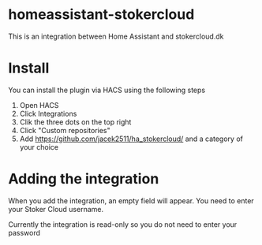 # homeassistant-stokercloud

This is an integration between Home Assistant and stokercloud.dk

# Install

You can install the plugin via HACS using the following steps

1. Open HACS
2. Click Integrations
3. Clik the three dots on the top right
4. Click "Custom repositories"
5. Add https://github.com/jacek2511/ha_stokercloud/ and a category of your choice

# Adding the integration

When you add the integration, an empty field will appear. You need to enter your Stoker Cloud username.

Currently the integration is read-only so you do not need to enter your password
